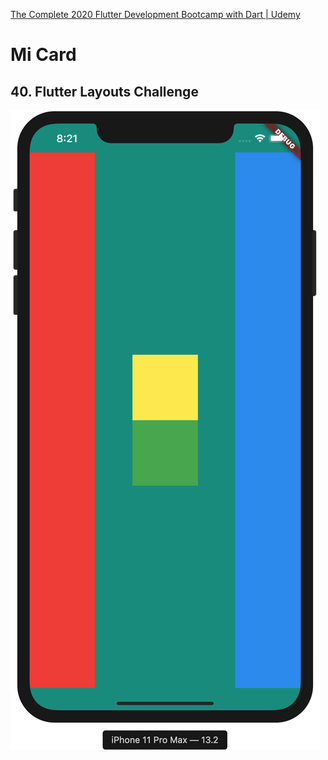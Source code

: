 [The Complete 2020 Flutter Development Bootcamp with Dart \| Udemy](https://www.udemy.com/course/flutter-bootcamp-with-dart/)
# Mi Card

## 40. Flutter Layouts Challenge

![](images/40_Flutter_Layouts_Challenge.png)

